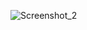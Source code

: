 ![Screenshot_2](https://github.com/zihadsikder/flutter_assignment/assets/141271624/94b14b34-6187-4780-8786-150025d3cdc1)
